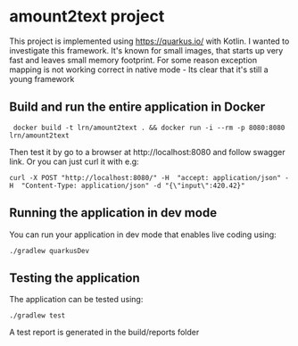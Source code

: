 # amount2text project

This project is implemented using https://quarkus.io/ with Kotlin. I wanted to investigate this framework.
It's known for small images, that starts up very fast and leaves small memory footprint.
For some reason exception mapping is not working correct in native mode - Its clear that it's still a young framework

## Build and run the entire application in Docker

```shell script
 docker build -t lrn/amount2text . && docker run -i --rm -p 8080:8080 lrn/amount2text
```

Then test it by go to a browser at http://localhost:8080 and follow swagger link. Or you can just curl it with e.g:

```shell script
curl -X POST "http://localhost:8080/" -H  "accept: application/json" -H  "Content-Type: application/json" -d "{\"input\":420.42}"
```

## Running the application in dev mode

You can run your application in dev mode that enables live coding using:

```shell script
./gradlew quarkusDev
```

## Testing the application

The application can be tested using:

```shell script
./gradlew test
```

A test report is generated in the build/reports folder




